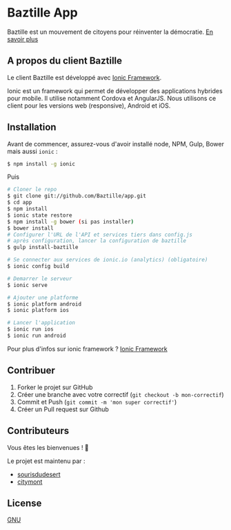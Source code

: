 Baztille App
=====================

Baztille est un mouvement de citoyens pour réinventer la démocratie.
[En savoir plus](http://baztille.org)

## A propos du client Baztille

Le client Baztille est développé avec [Ionic Framework](http://ionicframework.com/).

Ionic est un framework qui permet de développer des applications hybrides pour mobile. Il utilise notamment Cordova et AngularJS. Nous utilisons ce client pour les versions web (responsive), Android et iOS.

## Installation

Avant de commencer, assurez-vous d'avoir installé node, NPM, Gulp, Bower mais aussi `ionic` :

```bash
$ npm install -g ionic
```

Puis

```bash
# Cloner le repo
$ git clone git://github.com/Baztille/app.git
$ cd app
$ npm install
$ ionic state restore
$ npm install -g bower (si pas installer)
$ bower install
# Configurer l'URL de l'API et services tiers dans config.js
# après configuration, lancer la configuration de baztille
$ gulp install-baztille

# Se connecter aux services de ionic.io (analytics) (obligatoire)
$ ionic config build

# Demarrer le serveur
$ ionic serve

# Ajouter une platforme
$ ionic platform android
$ ionic platform ios

# Lancer l'application
$ ionic run ios
$ ionic run android

```

Pour plus d'infos sur ionic framework ? [Ionic Framework](http://ionicframework.com)

## Contribuer

1. Forker le projet sur GitHub
2. Créer une branche avec votre correctif (`git checkout -b mon-correctif`)
3. Commit et Push (`git commit -m 'mon super correctif'`)
4. Créer un Pull request sur Github

## Contributeurs

Vous êtes les bienvenues ! 🎉

Le projet est maintenu par : 

* [sourisdudesert](https://github.com/sourisdudesert)
* [citymont](https://github.com/citymont)


## License
[GNU](LICENSE)
